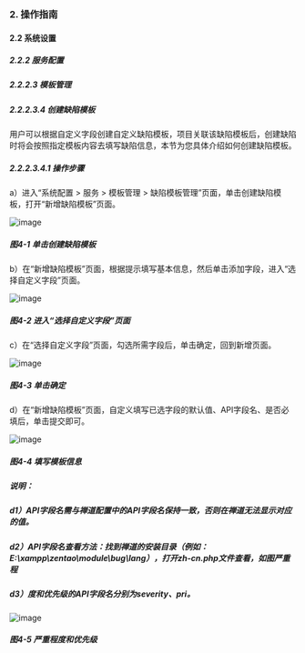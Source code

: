 ### 2. 操作指南

#### 2.2 系统设置

##### 2.2.2 服务配置

##### 2.2.2.3 模板管理

##### 2.2.2.3.4 创建缺陷模板

用户可以根据自定义字段创建自定义缺陷模板，项目关联该缺陷模板后，创建缺陷时将会按照指定模板内容去填写缺陷信息，本节为您具体介绍如何创建缺陷模板。

##### 2.2.2.3.4.1 操作步骤

a）进入“系统配置 > 服务 > 模板管理 > 缺陷模板管理”页面，单击创建缺陷模板，打开“新增缺陷模板”页面。

![image](https://user-images.githubusercontent.com/79617492/185335212-cf9819bb-14ed-4209-b707-000d5ba8fc1a.png)

##### 图4-1 单击创建缺陷模板

b）在“新增缺陷模板”页面，根据提示填写基本信息，然后单击添加字段，进入“选择自定义字段”页面。

![image](https://user-images.githubusercontent.com/79617492/185335228-a8e7ec4d-f822-4670-821d-fad3cfa454c2.png)

##### 图4-2 进入“选择自定义字段”页面

c）在“选择自定义字段”页面，勾选所需字段后，单击确定，回到新增页面。

![image](https://user-images.githubusercontent.com/79617492/185335249-f713a526-02b0-4347-babf-4855401fa7c0.png)

##### 图4-3 单击确定

d）在“新增缺陷模板”页面，自定义填写已选字段的默认值、API字段名、是否必填后，单击提交即可。

![image](https://user-images.githubusercontent.com/79617492/185335269-7fa8ec85-b74d-4988-8880-b58af9c27bb8.png)

##### 图4-4 填写模板信息

##### 说明：

##### d1）API字段名需与禅道配置中的API字段名保持一致，否则在禅道无法显示对应的值。

##### d2）API字段名查看方法：找到禅道的安装目录（例如：E:\xampp\zentao\module\bug\lang），打开zh-cn.php文件查看，如图严重程

##### d3）度和优先级的API字段名分别为severity、pri。

![image](https://user-images.githubusercontent.com/79617492/185335291-47593f42-9f07-4ca4-a526-f8759f1d4dc3.png)

##### 图4-5 严重程度和优先级
